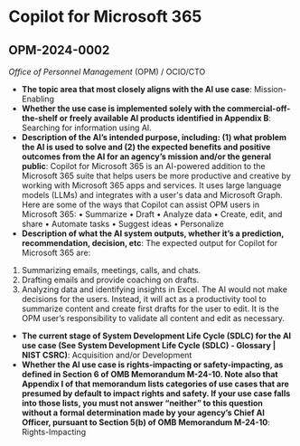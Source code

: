 # Copilot for Microsoft 365
## OPM-2024-0002
_Office of Personnel Management_ (OPM) / OCIO/CTO


+ **The topic area that most closely aligns with the AI use case**: Mission-Enabling
+ **Whether the use case is implemented solely with the commercial-off-the-shelf or freely available AI products identified in Appendix B**: Searching for information using AI.
+ **Description of the AI’s intended purpose, including: (1) what problem the AI is used to solve and (2) the expected benefits and positive outcomes from the AI for an agency’s mission and/or the general public**: Copilot for Microsoft 365 is an AI-powered addition to the Microsoft 365 suite that helps users be more productive and creative by working with Microsoft 365 apps and services. It uses large language models (LLMs) and integrates with a user's data and Microsoft Graph. Here are some of the ways that Copilot can assist OPM users in Microsoft 365:
•	Summarize 
•	Draft 
•	Analyze data 
•	Create, edit, and share
•	Automate tasks 
•	Suggest ideas 
•	Personalize
+ **Description of what the AI system outputs, whether it’s a prediction, recommendation, decision, etc**: The expected output for Copilot for Microsoft 365 are:
1)	Summarizing emails, meetings, calls, and chats. 
2)	Drafting emails and provide coaching on drafts. 
3)	Analyzing data and identifying insights in Excel. 
 The AI would not make decisions for the users. Instead, it will act as a productivity tool to summarize content and create first drafts for the user to edit. It is the OPM user’s responsibility to validate all content and edit as necessary.
+ **The current stage of System Development Life Cycle (SDLC) for the AI use case (See System Development Life Cycle (SDLC) - Glossary | NIST CSRC)**: Acquisition and/or Development
+ **Whether the AI use case is rights-impacting or safety-impacting, as defined in Section 6 of OMB Memorandum M-24-10. Note also that Appendix I of that memorandum lists categories of use cases that are presumed by default to impact rights and safety. If your use case falls into those lists, you must not answer “neither” to this question without a formal determination made by your agency’s Chief AI Officer, pursuant to Section 5(b) of OMB Memorandum M-24-10**: Rights-Impacting